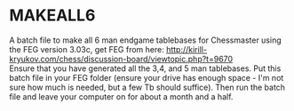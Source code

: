 # MAKEALL6
A batch file to make all 6 man endgame tablebases for Chessmaster using the FEG version 3.03c, get FEG from here: http://kirill-kryukov.com/chess/discussion-board/viewtopic.php?t=9670</br>
Ensure that you have generated all the 3,4, and 5 man tablebases.
Put this batch file in your FEG folder (ensure your drive has enough space - I'm not sure how much is needed, but a few Tb should suffice).
Then run the batch file and leave your computer on for about a month and a half.
